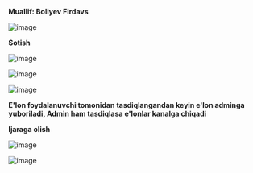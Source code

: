 **Muallif: Boliyev Firdavs**

![image](https://user-images.githubusercontent.com/121484707/210562071-a813bbae-65be-4d81-a54f-3c1273ba8ba7.png)

**Sotish**

![image](https://user-images.githubusercontent.com/121484707/210562165-b4f64d13-4073-47ba-8ffa-d6417b6406a7.png)

![image](https://user-images.githubusercontent.com/121484707/210562368-3e5a74d8-46a0-4d41-abc2-244f8c8a3d06.png)

![image](https://user-images.githubusercontent.com/121484707/210562637-f8b7dd35-34f5-4aac-b1f7-fcb8e70bb85a.png)

**E'lon foydalanuvchi tomonidan tasdiqlangandan keyin e'lon adminga yuboriladi, Admin ham tasdiqlasa e'lonlar kanalga chiqadi**


**Ijaraga olish**

![image](https://user-images.githubusercontent.com/121484707/210562814-e6131c87-a5e0-4505-b85b-ef74eef9a4cd.png)

![image](https://user-images.githubusercontent.com/121484707/210563470-222d8d26-8960-404a-bd0b-e490310e2c45.png)
